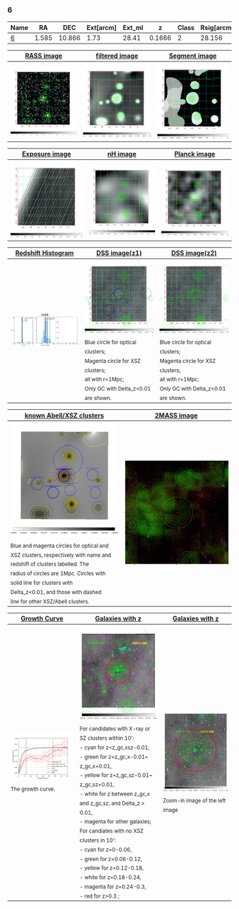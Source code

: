 <div STYLE="page-break-after: always;"></div>

### 6

|Name          |RA          |DEC      | Ext[arcm] | Ext_ml | z    | Class| Rsig[arcmin] | CRsig[c/s] | CR500[c/s] | R500[Mpc] |L500[erg/s]|F500[erg/s/cm^2]| M500[Msun]|Tx[keV]|beta|GC(XSZ,Delta_z<0.01)| GC(OPT,Delta_z<0.01)|GC|alias|
|--------------|------------|------------|---|---|-----------|--------|------|------|----|----|----|----|----|----|----|----|----|----|---|
|[6](script/6.md)     | 1.585       | 10.866       | 1.73    | 28.41   | 0.1666 | 2   | 28.156 |0.221 |0.196 |1.094 |2.790e+44 |3.641e-12 |4.388e+14 |5.624 |0.437 |Tar, |Wen, |Tar, |k164|

|[RASS image](../image/6/6_img.pdf)|[filtered image](../image/6/6_fil.pdf)|[Segment image](../image/6/6_seg.pdf)|
|-------------------|--------------------|-------------------|
| <img src="../image/6/6_img.png" width="300">  | <img src="../image/6/6_fil.png" width="300">   | <img src="../image/6/6_seg.png" width="300">  |

|[Exposure image](../image/6/6_mex.pdf)| [nH image](../image/6/6_nh.pdf)| [Planck image](../image/6/6_p.pdf)|
|-------------------|--------------------|-------------------|
|<img src="../image/6/6_mex.png" width="300">   | <img src="../image/6/6_nh.png" width="300">    | <img src="../image/6/6_p.png" width="300"> |

|[Redshift Histogram](../image/6/6_zg.pdf) | [DSS image(z1)](../image/6/6_dss_z1.pdf)      |  [DSS image(z2)](../image/6/6_dss_z2.pdf)    |
|-------------------|--------------------|-------------------|
|<img src="../image/6/6_zg.png" width="300"> |<img src="../image/6/6_dss_z1.png" width="300"> <sub><br>Blue circle for optical clusters; <br>Magenta circle for XSZ clusters; <br>all with r=1Mpc; <br>Only GC with Delta_z<0.01 are shown. </sub>| <img src="../image/6/6_dss_z2.png" width="300"><sub><br>Blue circle for optical clusters; <br>Magenta circle for XSZ clusters; <br>all with r=1Mpc; <br>Only GC with Delta_z<0.01 are shown. </sub> |

|[known Abell/XSZ clusters](../image/6/6_m.pdf) | [2MASS image](../image/6/6_2mass.pdf)      |
|-------------------|-------------------|
|<img src=../image/6/6_m.png width="300"> <sub><br>Blue and magenta circles for optical and <br>XSZ clusters, respectively with name and <br>redshift of clusters labelled. The <br>radius of circles are 1Mpc. Circles with <br>solid line for clusters with <br>Delta_z<0.01, and those with dashed <br>line for other XSZ/Abell clusters.        </sub>|<img src="../image/6/6_2mass.png" width="300">  |

|[Growth Curve](../image/6/6_gca_all.png) |[Galaxies with z](../image/6/6_opt_ned.pdf) |[Galaxies with z](../image/6/6_opt_ned_zoom.pdf) |
|-------------------|-------------------|-------------------|
| <img src="../image/6/6_gca_all.png" width="300"> <sub><br>The growth curve.</sub>| <img src=../image/6/6_opt_ned.png width="300"> <br><sub> For candidates with X-ray or SZ clusters within 10': <br> - cyan for z<z_gc,xsz-0.01, <br> - green for z=z_gc,x-0.01~ z_gc,x+0.01, <br> - yellow for z=z_gc,sz-0.01~ z_gc,sz+0.01, <br> - white for z between z_gc,x and z_gc,sz, and Delta_z > 0.01, <br> - magenta for other galaxies; <br>For candiates with no XSZ clusters in 10': <br> - cyan for z=0-0.06, <br> - green for z=0.06-0.12, <br> - yellow for z=0.12-0.18, <br> - white for z=0.18-0.24, <br> - magenta for z=0.24-0.3, <br> - red for z>0.3 ;  </sub>|<img src=../image/6/6_opt_ned_zoom.png width="300">  <br><sub> Zoom-in image of the left image</sub>|




